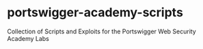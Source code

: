 # portswigger-academy-scripts
Collection of Scripts and Exploits for the Portswigger Web Security Academy Labs
